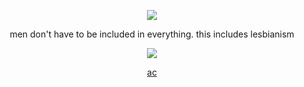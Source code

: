 <div align="center">

![](https://i.postimg.cc/T3dwsS55/what.png)

</div>

<div align="center">

men don't have to be included in everything. this includes lesbianism

</div>

<div align="center">

  ![](https://komarev.com/ghpvc/?username=rozzychill&color=ff007b&style=plastic&label=potential-targets)

  [ac](https://x.com/Soda_Stuff/status/1696344890576347401)
  
</div>
